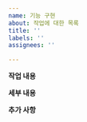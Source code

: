 ```yaml
---
name: 기능 구현
about: 작업에 대한 목록
title: ''
labels: ''
assignees: ''

---
```


**작업 내용**


**세부 내용**


**추가 사항**
